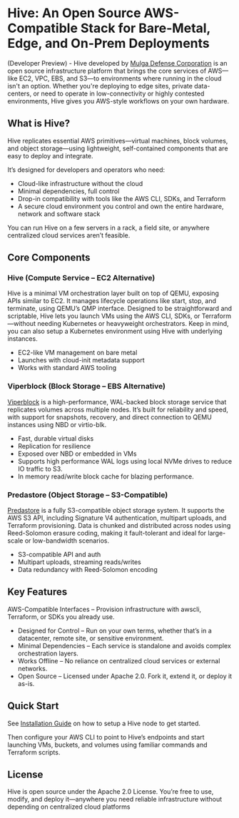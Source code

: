 # Hive: An Open Source AWS-Compatible Stack for Bare-Metal, Edge, and On-Prem Deployments

(Developer Preview) - Hive developed by [Mulga Defense Corporation](https://mulgadc.com/) is an open source infrastructure platform that brings the core services of AWS—like EC2, VPC, EBS, and S3—to environments where running in the cloud isn't an option. Whether you're deploying to edge sites, private data-centers, or need to operate in low-connectivity or highly contested environments, Hive gives you AWS-style workflows on your own hardware.

## What is Hive?

Hive replicates essential AWS primitives—virtual machines, block volumes, and object storage—using lightweight, self-contained components that are easy to deploy and integrate.

It’s designed for developers and operators who need:

- Cloud-like infrastructure without the cloud
- Minimal dependencies, full control
- Drop-in compatibility with tools like the AWS CLI, SDKs, and Terraform
- A secure cloud environment you control and own the entire hardware, network and software stack

You can run Hive on a few servers in a rack, a field site, or anywhere centralized cloud services aren’t feasible.

## Core Components

### Hive (Compute Service – EC2 Alternative)

Hive is a minimal VM orchestration layer built on top of QEMU, exposing APIs similar to EC2. It manages lifecycle operations like start, stop, and terminate, using QEMU’s QMP interface. Designed to be straightforward and scriptable, Hive lets you launch VMs using the AWS CLI, SDKs, or Terraform—without needing Kubernetes or heavyweight orchestrators. Keep in mind, you can also setup a Kubernetes environment using Hive with underlying instances.

- EC2-like VM management on bare metal
- Launches with cloud-init metadata support
- Works with standard AWS tooling

### Viperblock (Block Storage – EBS Alternative)

[Viperblock](https://github.com/mulgadc/viperblock) is a high-performance, WAL-backed block storage service that replicates volumes across multiple nodes. It’s built for reliability and speed, with support for snapshots, recovery, and direct connection to QEMU instances using NBD or virtio-blk.

- Fast, durable virtual disks
- Replication for resilience
- Exposed over NBD or embedded in VMs
- Supports high performance WAL logs using local NVMe drives to reduce IO traffic to S3.
- In memory read/write block cache for blazing performance.

### Predastore (Object Storage – S3-Compatible)

[Predastore](https://github.com/mulgadc/predastore) is a fully S3-compatible object storage system. It supports the AWS S3 API, including Signature V4 authentication, multipart uploads, and Terraform provisioning. Data is chunked and distributed across nodes using Reed-Solomon erasure coding, making it fault-tolerant and ideal for large-scale or low-bandwidth scenarios.

- S3-compatible API and auth
- Multipart uploads, streaming reads/writes
- Data redundancy with Reed-Solomon encoding

## Key Features

AWS-Compatible Interfaces – Provision infrastructure with awscli, Terraform, or SDKs you already use.

- Designed for Control – Run on your own terms, whether that’s in a datacenter, remote site, or sensitive environment.
- Minimal Dependencies – Each service is standalone and avoids complex orchestration layers.
- Works Offline – No reliance on centralized cloud services or external networks.
- Open Source – Licensed under Apache 2.0. Fork it, extend it, or deploy it as-is.

## Quick Start

See [Installation Guide](INSTALL.md) on how to setup a Hive node to get started.

Then configure your AWS CLI to point to Hive’s endpoints and start launching VMs, buckets, and volumes using familiar commands and Terraform scripts.

## License

Hive is open source under the Apache 2.0 License. You’re free to use, modify, and deploy it—anywhere you need reliable infrastructure without depending on centralized cloud platforms
